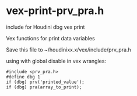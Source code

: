 # vex-print-prv_pra.h
include for Houdini dbg vex print

Vex functions for print data variables

Save this file to ~/houdinixx.x/vex/include/prv_pra.h

using with global disable in vex wrangles:
```
#include <prv_pra.h> 
#define dbg 1
if (dbg) prv('printed_value');
if (dbg) pra(array_to_print);
